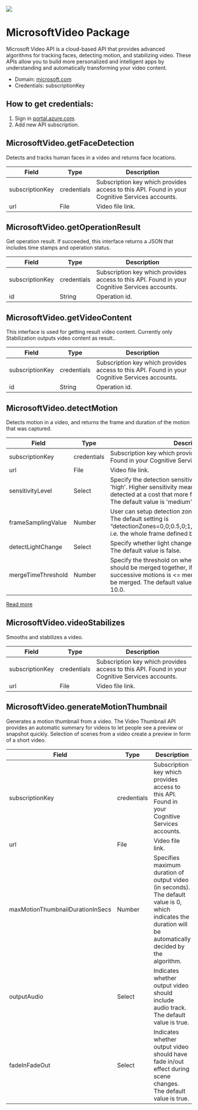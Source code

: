 [![](https://scdn.rapidapi.com/RapidAPI_banner.png)](https://rapidapi.com/package/MicrosoftVideo/functions?utm_source=RapidAPIGitHub_MicrosoftVideoFunctions&utm_medium=button&utm_content=RapidAPI_GitHub)

# MicrosoftVideo Package
Microsoft Video API is a cloud-based API that provides advanced algorithms for tracking faces, detecting motion, and stabilizing video. These APIs allow you to build more personalized and intelligent apps by understanding and automatically transforming your video content.
* Domain: [microsoft.com](https://microsoft.com)
* Credentials: subscriptionKey

## How to get credentials: 
1. Sign in [portal.azure.com](https://portal.azure.com).
2. Add new API subscription.
 
## MicrosoftVideo.getFaceDetection
Detects and tracks human faces in a video and returns face locations.

| Field          | Type       | Description
|----------------|------------|----------
| subscriptionKey| credentials| Subscription key which provides access to this API. Found in your Cognitive Services accounts.
| url            | File       | Video file link.

## MicrosoftVideo.getOperationResult
Get operation result. If succeeded, this interface returns a JSON that includes time stamps and operation status.

| Field          | Type       | Description
|----------------|------------|----------
| subscriptionKey| credentials| Subscription key which provides access to this API. Found in your Cognitive Services accounts.
| id             | String     | Operation id.

## MicrosoftVideo.getVideoContent
This interface is used for getting result video content. Currently only Stabilization outputs video content as result..

| Field          | Type       | Description
|----------------|------------|----------
| subscriptionKey| credentials| Subscription key which provides access to this API. Found in your Cognitive Services accounts.
| id             | String     | Operation id.

## MicrosoftVideo.detectMotion
Detects motion in a video, and returns the frame and duration of the motion that was captured.

| Field             | Type       | Description
|-------------------|------------|----------
| subscriptionKey   | credentials| Subscription key which provides access to this API. Found in your Cognitive Services accounts.
| url               | File       | Video file link.
| sensitivityLevel  | Select     | Specify the detection sensitivity level: 'low', 'medium', 'high'. Higher sensitivity means more motions will be detected at a cost that more false alarms will be reported. The default value is 'medium'.
| frameSamplingValue| Number     | User can setup detection zones by passing in a string. The default setting is “detectionZones=0,0;0.5,0;1,0;1,0.5;1,1;0.5,1;0,1;0,0.5”, i.e. the whole frame defined by an 8-point polygon. 
| detectLightChange | Select     | Specify whether light change events should be detected. The default value is false.
| mergeTimeThreshold| Number     | Specify the threshold on whether successive motions should be merged together, if the interval between successive motions is <= mergeTimeThreshold, they will be merged. The default value is 0.0 and upper bound is 10.0.

[Read more](https://westus.dev.cognitive.microsoft.com/docs/services/565d6516778daf15800928d5/operations/565d6517778daf0978c45e3a)

## MicrosoftVideo.videoStabilizes
Smooths and stabilizes a video.

| Field          | Type       | Description
|----------------|------------|----------
| subscriptionKey| credentials| Subscription key which provides access to this API. Found in your Cognitive Services accounts.
| url            | File       | Video file link.

## MicrosoftVideo.generateMotionThumbnail
Generates a motion thumbnail from a video. The Video Thumbnail API provides an automatic summary for videos to let people see a preview or snapshot quickly. Selection of scenes from a video create a preview in form of a short video. 

| Field                           | Type       | Description
|---------------------------------|------------|----------
| subscriptionKey                 | credentials| Subscription key which provides access to this API. Found in your Cognitive Services accounts.
| url                             | File       | Video file link.
| maxMotionThumbnailDurationInSecs| Number     | Specifies maximum duration of output video (in seconds). The default value is 0, which indicates the duration will be automatically decided by the algorithm.
| outputAudio                     | Select     | Indicates whether output video should include audio track. The default value is true.
| fadeInFadeOut                   | Select     | Indicates whether output video should have fade in/out effect during scene changes. The default value is true.

